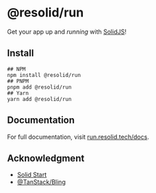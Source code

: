 # @resolid/run

Get your app up and _running_ with [SolidJS](https://www.solidjs.com)!

## Install

```shell
## NPM
npm install @resolid/run
## PNPM
pnpm add @resolid/run
## Yarn
yarn add @resolid/run
```

## Documentation

For full documentation, visit [run.resolid.tech/docs](https://run.resolid.tech/docs).

## Acknowledgment

- [Solid Start](https://github.com/solidjs/solid-start)
- [@TanStack/Bling](https://github.com/TanStack/bling)
